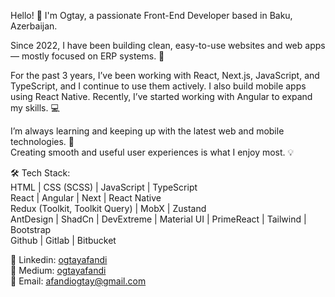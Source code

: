 Hello! 👋 I'm Ogtay, a passionate Front-End Developer based in Baku, Azerbaijan. 
<br/>

Since 2022, I have been building clean, easy-to-use websites and web apps — mostly focused on ERP systems. 🚀
<br/>

For the past 3 years, I’ve been working with React, Next.js, JavaScript, and TypeScript, and I continue to use them actively. I also build mobile apps using React Native. Recently, I’ve started working with Angular to expand my skills. 💻
<br/>

I’m always learning and keeping up with the latest web and mobile technologies. 🎯
<br/>
Creating smooth and useful user experiences is what I enjoy most. 💡
<br/>


🛠️ Tech Stack:
<br/>
HTML | CSS (SCSS) | JavaScript | TypeScript
<br/>
React | Angular | Next | React Native
<br/>
Redux (Toolkit, Toolkit Query) | MobX | Zustand
<br/>
AntDesign | ShadCn | DevExtreme | Material UI | PrimeReact | Tailwind | Bootstrap
<br/>
Github | Gitlab | Bitbucket
<br/>

💬 Linkedin: <a href="https://www.linkedin.com/in/ogtayafandi/" target="_blank">ogtayafandi</a>
<br/>
📝 Medium: <a href="https://medium.com/@ogtayafandi" target="_blank">ogtayafandi</a>
<br/>
📩 Email: <a href="mailto:afandiogtay@gmail.com">afandiogtay@gmail.com</a>
